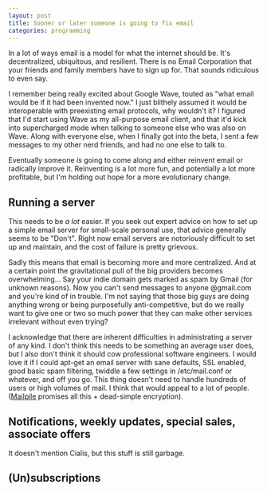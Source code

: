 ```yaml
---
layout: post
title: Sooner or later someone is going to fix email
categories: programming
---
```


In a lot of ways email is a model for what the internet should
be. It's decentralized, ubiquitous, and resilient. There is no Email
Corporation that your friends and family members have to sign up
for. That sounds ridiculous to even say.

I remember being really excited about Google Wave, touted as "what
email would be if it had been invented now." I just blithely assumed
it would be interoperable with preexisting email protocols, why
wouldn't it? I figured that I'd start using Wave as my all-purpose
email client, and that it'd kick into supercharged mode when talking
to someone else who was also on Wave. Along with everyone else, when I
finally got into the beta, I sent a few messages to my other nerd
friends, and had no one else to talk to.

Eventually someone *is* going to come along and either reinvent email
or radically improve it. Reinventing is a lot more fun, and
potentially a lot more profitable, but I'm holding out hope for a more
evolutionary change.


## Running a server

This needs to be *a lot* easier. If you seek out expert advice on how
to set up a simple email server for small-scale personal use, that
advice generally seems to be "Don't". Right now email servers are
notoriously difficult to set up and maintain, and the cost of failure
is pretty grievous.

Sadly this means that email is becoming more and more centralized. And
at a certain point the gravitational pull of the big providers becomes
overwhelming... Say your indie domain gets marked as spam by Gmail
(for unknown reasons). Now you can't send messages to anyone
@gmail.com and you're kind of in trouble. I'm not saying that those
big guys are doing anything wrong or being purposefully
anti-competitive, but do we really want to give one or two so much
power that they can make other services irrelevant without even
trying?

I acknowledge that there are inherent difficulties in administrating a
server of any kind. I don't think this needs to be something an
average user does, but I also don't think it should cow professional
software engineers. I would love it if I could apt-get an email server
with sane defaults, SSL enabled, good basic spam filtering, twiddle a
few settings in /etc/mail.conf or whatever, and off you go. This thing
doesn't need to handle hundreds of users or high volumes of mail. I
think that would appeal to a lot of people. ([Mailpile][] promises all
this + dead-simple encryption).


## Notifications, weekly updates, special sales, associate offers

It doesn't mention Cialis, but this stuff is still garbage.



## (Un)subscriptions






[Mailpile]: http://www.mailpile.is/
